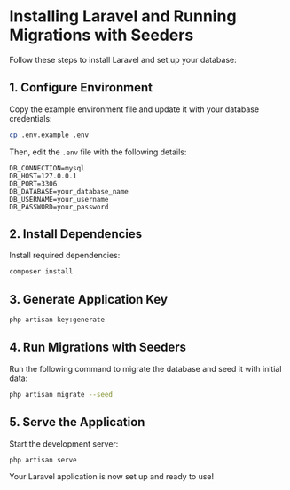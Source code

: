 # Installing Laravel and Running Migrations with Seeders

Follow these steps to install Laravel and set up your database:

## 1. Configure Environment
Copy the example environment file and update it with your database credentials:
```bash
cp .env.example .env
```
Then, edit the `.env` file with the following details:
```env
DB_CONNECTION=mysql
DB_HOST=127.0.0.1
DB_PORT=3306
DB_DATABASE=your_database_name
DB_USERNAME=your_username
DB_PASSWORD=your_password
```

## 2. Install Dependencies
Install required dependencies:
```bash
composer install
```

## 3. Generate Application Key
```bash
php artisan key:generate
```

## 4. Run Migrations with Seeders
Run the following command to migrate the database and seed it with initial data:
```bash
php artisan migrate --seed
```

## 5. Serve the Application
Start the development server:
```bash
php artisan serve
```

Your Laravel application is now set up and ready to use!